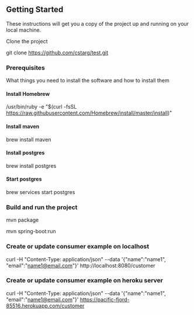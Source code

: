 
## Getting Started

These instructions will get you a copy of the project up and running on your local machine.

Clone the project

git clone https://github.com/cstarg/test.git

### Prerequisites

What things you need to install the software and how to install them

#### Install Homebrew

/usr/bin/ruby -e "$(curl -fsSL https://raw.githubusercontent.com/Homebrew/install/master/install)"

#### Install maven

brew install maven

#### Install postgres

brew install postgres

#### Start postgres

brew services start postgres

### Build and run the project

mvn package

mvn spring-boot:run

### Create or update consumer example on localhost

curl -H "Content-Type: application/json" --data '{"name":"name1", "email":"name1@email.com"}' http://localhost:8080/customer

### Create or update consumer example on heroku server

curl -H "Content-Type: application/json" --data '{"name":"name1", "email":"name1@email.com"}' https://pacific-fjord-85516.herokuapp.com/customer